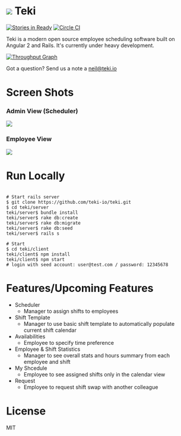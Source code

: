 
# ![](https://avatars1.githubusercontent.com/u/18756030?v=3&s=26) Teki
[![Stories in Ready](https://badge.waffle.io/teki-io/teki.png?label=ready&title=Ready)](https://waffle.io/teki-io/teki)
[![Circle CI](https://circleci.com/gh/teki-io/teki.svg?style=svg)](https://circleci.com/gh/teki-io/teki)

Teki is a modern open source employee scheduling software built on Angular 2 and Rails. It's currently under heavy development.

[![Throughput Graph](https://graphs.waffle.io/teki-io/teki/throughput.svg)](https://waffle.io/teki-io/teki/metrics/throughput)

Got a question? Send us a note a [neil@teki.io](neil@teki.io)



# Screen Shots

### Admin View (Scheduler)

![](https://cloud.githubusercontent.com/assets/746239/16719138/2ce912cc-46f5-11e6-8cec-10e75cfac9b7.png)

### Employee View

![](https://cloud.githubusercontent.com/assets/746239/16719133/20e58334-46f5-11e6-8ecf-8139020ce88e.png)


# Run Locally

```

# Start rails server
$ git clone https://github.com/teki-io/teki.git
$ cd teki/server
teki/server$ bundle install
teki/server$ rake db:create
teki/server$ rake db:migrate
teki/server$ rake db:seed
teki/server$ rails s

# Start
$ cd teki/client
teki/client$ npm install
teki/client$ npm start
# login with seed account: user@test.com / password: 12345678

```

# Features/Upcoming Features

- Scheduler
	- Manager to assign shifts to employees
- Shift Template
	- Manager to use basic shift template to automatically populate current shift calendar
- Availabilities
	- Employee to specify time preference
- Employee & Shift Statistics
	- Manager to see overall stats and hours summary from each employee and shift
- My Shcedule
	- Employee to see assigned shifts only in the calendar view
- Request
	- Employee to request shift swap with another colleague


# License

MIT

